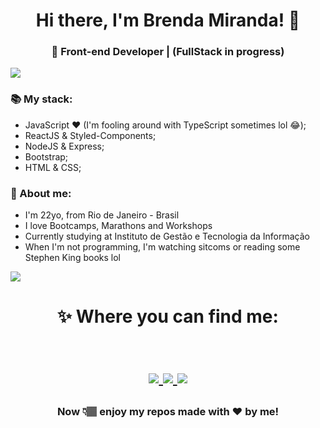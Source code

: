 <h1 align="center"> Hi there, I'm Brenda Miranda! 🤩 </h1>
<h3 align="center">🚀 Front-end Developer | (FullStack in progress) </h3>

<img src="https://yata-apix-a9caea66-ad78-425f-aa08-e292558ebb65.lss.locawebcorp.com.br/b7c7dbff38ae4f419c94ce8d2254b9d9.png"> 

### 📚 My stack:
- JavaScript ❤ (I'm fooling around with TypeScript sometimes lol 😂);
- ReactJS & Styled-Components;
- NodeJS & Express;
- Bootstrap;
- HTML & CSS;

### 👀 About me:
- I'm 22yo, from Rio de Janeiro - Brasil
- I love Bootcamps, Marathons and Workshops
- Currently studying at Instituto de Gestão e Tecnologia da Informação
- When I'm not programming, I'm watching sitcoms or reading some Stephen King books lol
  
<img src="https://yata-apix-a9caea66-ad78-425f-aa08-e292558ebb65.lss.locawebcorp.com.br/b7c7dbff38ae4f419c94ce8d2254b9d9.png"> 

<h1 align="center">
✨ Where you can find me:
  
  <p align="center"><br/>
   <a href="https://www.linkedin.com/in/bmndx/">
    <img src="https://img.shields.io/badge/Linkedin-%2Fin%2Fbmndx-blue?style=for-the-badge&logo=appveyor">
  </a>
  
  <a href="https://www.instagram.com/bmndxx/">
    <img src="https://img.shields.io/badge/Instagram-%40bmndxx-ff69b2?style=for-the-badge&logo=appveyor">
  </a>
  
   <a href="https://twitter.com/bmndxx">
    <img src="https://img.shields.io/badge/Twitter-%40bmndxx-blue?style=for-the-badge&logo=appveyor">
  </a>
  </a>
</p>
</h1>

<h3 align="center"><strong> Now 👇🏽 enjoy my repos made with ❤ by me! </strong> </h3>

